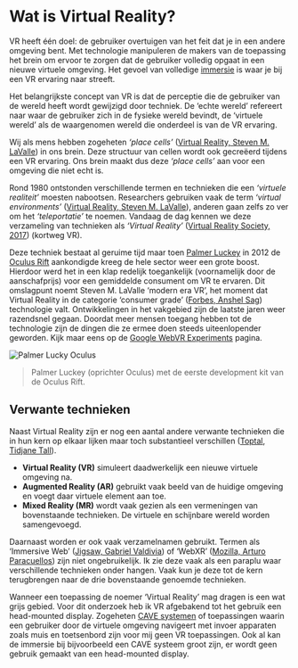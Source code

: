 # Wat is Virtual Reality?
VR heeft één doel: de gebruiker overtuigen van het feit dat je in een andere omgeving bent. Met technologie manipuleren de makers van de toepassing het brein om ervoor te zorgen dat de gebruiker volledig opgaat in een nieuwe virtuele omgeving. Het gevoel van volledige [immersie][immersion] is waar je bij een VR ervaring naar streeft.

Het belangrijkste concept van VR is dat de perceptie die de gebruiker van de wereld heeft wordt gewijzigd door techniek. De ‘echte wereld’ refereert naar waar de gebruiker zich in de fysieke wereld bevindt, de ‘virtuele wereld’ als de waargenomen wereld die onderdeel is van de VR ervaring.

Wij als mens hebben zogeheten *‘place cells’* ([Virtual Reality, Steven M. LaValle](http://vr.cs.uiuc.edu/vrch1.pdf)) in ons brein. Deze structuur van cellen wordt ook gecreëerd tijdens een VR ervaring. Ons brein maakt dus deze *‘place cells’* aan voor een omgeving die niet echt is.

Rond 1980 ontstonden verschillende termen en technieken die een *‘virtuele realiteit’* moesten nabootsen. Researchers gebruiken vaak de term *‘virtual environments’* ([Virtual Reality, Steven M. LaValle](http://vr.cs.uiuc.edu/vrch1.pdf)), anderen gaan zelfs zo ver om het *‘teleportatie’* te noemen. Vandaag de dag kennen we deze verzameling van technieken als *‘Virtual Reality’* ([Virtual Reality Society, 2017](https://www.vrs.org.uk/virtual-reality/beginning.html)) (kortweg VR). 

Deze techniek bestaat al geruime tijd maar toen [Palmer Luckey](https://en.wikipedia.org/wiki/Palmer_Luckey) in 2012 de [Oculus Rift](https://www.oculus.com/) aankondigde kreeg de hele sector weer een grote boost. Hierdoor werd het in een klap redelijk toegankelijk (voornamelijk door de aanschafprijs) voor een gemiddelde consument om VR te ervaren. Dit omslagpunt noemt Steven M. LaValle ‘modern era VR’, het moment dat Virtual Reality in de categorie ‘consumer grade’ ([Forbes, Anshel Sag](https://www.forbes.com/sites/moorinsights/2018/01/02/virtual-reality-in-2017-a-year-in-review/)) technologie valt. Ontwikkelingen in het vakgebied zijn de laatste jaren weer razendsnel gegaan. Doordat meer mensen toegang hebben tot de technologie zijn de dingen die ze ermee doen steeds uiteenlopender geworden. Kijk maar eens op de [Google WebVR Experiments](https://experiments.withgoogle.com/collection/webvr) pagina.

![Palmer Lucky Oculus](https://s3.amazonaws.com/levelcamp-www/assets/editorial/2016/10/Palmer-luckey-02.jpg)
> Palmer Luckey (oprichter Oculus) met de eerste development kit van de Oculus Rift.

## Verwante technieken
Naast Virtual Reality zijn er nog een aantal andere verwante technieken die in hun kern op elkaar lijken maar toch substantieel verschillen ([Toptal, Tidjane Tall](https://www.toptal.com/designers/ui/augmented-reality-vs-virtual-reality-vs-mixed-reality)).

* **Virtual Reality (VR)** simuleert daadwerkelijk een nieuwe virtuele omgeving na.
* **Augmented Reality (AR)** gebruikt vaak beeld van de huidige omgeving en voegt daar virtuele element aan toe.
* **Mixed Reality (MR)** wordt vaak gezien als een vermeningen van bovenstaande technieken. De virtuele en schijnbare wereld worden samengevoegd.

Daarnaast worden er ook vaak verzamelnamen gebruikt. Termen als ‘Immersive Web’ ([Jigsaw, Gabriel Valdivia](https://uxdesign.cc/immersive-design-the-next-10-years-of-interfaces-16122cb6eae6)) of ‘WebXR’ ([Mozilla, Arturo Paracuellos](https://blog.mozvr.com/progressive-webxr-ar-store/)) zijn niet ongebruikelijk. Ik zie deze vaak als een paraplu waar verschillende technieken onder hangen. Vaak kun je deze tot de kern terugbrengen naar de drie bovenstaande genoemde technieken.

Wanneer een toepassing de noemer ‘Virtual Reality’ mag dragen is een wat grijs gebied. Voor dit onderzoek heb ik VR afgebakend tot het gebruik een head-mounted display. Zogeheten [CAVE systemen](https://en.wikipedia.org/wiki/Cave_automatic_virtual_environment) of toepassingen waarin een gebruiker door de virtuele omgeving navigeert met invoer apparaten zoals muis en toetsenbord zijn voor mij geen VR toepassingen. Ook al kan de immersie bij bijvoorbeeld een CAVE systeem groot zijn, er wordt geen gebruik gemaakt van een head-mounted display.

[immersion]: https://nl.wikipedia.org/wiki/Immersie_(virtual_reality)